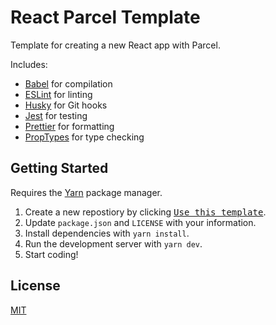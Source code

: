 # React Parcel Template

Template for creating a new React app with Parcel.

Includes:

- [Babel](https://babeljs.io/) for compilation
- [ESLint](https://eslint.org/) for linting
- [Husky](https://www.npmjs.com/package/husky) for Git hooks
- [Jest](https://jestjs.io/) for testing
- [Prettier](https://prettier.io/) for formatting
- [PropTypes](https://www.npmjs.com/package/prop-types) for type checking

## Getting Started

Requires the [Yarn](https://yarnpkg.com/) package manager.

1. Create a new repostiory by clicking [<kbd>Use this template</kbd>](https://github.com/averycrespi/react-parcel-template/generate).
2. Update `package.json` and `LICENSE` with your information.
3. Install dependencies with `yarn install`.
4. Run the development server with `yarn dev`.
5. Start coding!

## License

[MIT](https://choosealicense.com/licenses/mit/)
